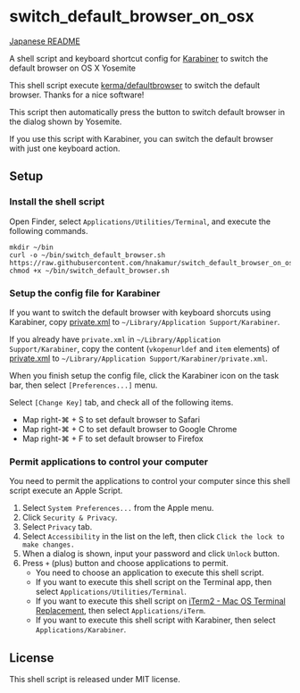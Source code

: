 switch_default_browser_on_osx
=============================

[Japanese README](README.ja.md)

A shell script and keyboard shortcut config for [Karabiner]( https://pqrs.org/osx/karabiner/index.html.en ) to switch the default browser on OS X Yosemite

This shell script execute [kerma/defaultbrowser](https://github.com/kerma/defaultbrowser) to switch the default browser. Thanks for a nice software!

This script then automatically press the button to switch default browser
in the dialog shown by Yosemite.

If you use this script with Karabiner, you can switch the default browser with just one keyboard action.

## Setup

### Install the shell script

Open Finder, select `Applications/Utilities/Terminal`, and execute the following commands.

```
mkdir ~/bin
curl -o ~/bin/switch_default_browser.sh https://raw.githubusercontent.com/hnakamur/switch_default_browser_on_osx/master/switch_default_browser.sh
chmod +x ~/bin/switch_default_browser.sh
```

### Setup the config file for Karabiner

If you want to switch the default browser with keyboard shorcuts using Karabiner, copy [private.xml](https://github.com/hnakamur/switch_default_browser_on_osx/karabiner_config) to `~/Library/Application Support/Karabiner`.

If you already have `private.xml` in `~/Library/Application Support/Karabiner`, copy the content (`vkopenurldef` and `item` elements) of [private.xml](https://github.com/hnakamur/switch_default_browser_on_osx/karabiner_config) to `~/Library/Application Support/Karabiner/private.xml`.

When you finish setup the config file, click the Karabiner icon on the task bar, then select `[Preferences...]` menu.

Select `[Change Key]` tab, and check all of the following items.

* Map right-⌘ + S to set default browser to Safari
* Map right-⌘ + C to set default browser to Google Chrome
* Map right-⌘ + F to set default browser to Firefox

### Permit applications to control your computer

You need to permit the applications to control your computer since
this shell script execute an Apple Script.

1. Select `System Preferences...` from the Apple menu.
2. Click `Security & Privacy`.
3. Select `Privacy` tab.
4. Select `Accessibility` in the list on the left, then click `Click the lock to make changes.`
5. When a dialog is shown, input your password and click `Unlock` button.
6. Press `+` (plus) button and choose applications to permit.
    * You need to choose an application to execute this shell script.
    * If you want to execute this shell script on the Terminal app, then select `Applications/Utilities/Terminal`.
    * If you want to execute this shell script on [iTerm2 - Mac OS Terminal Replacement](http://iterm2.com/), then select `Applications/iTerm`.
    * If you want to execute this shell script with Karabiner, then select `Applications/Karabiner`.

## License

This shell script is released under MIT license.
